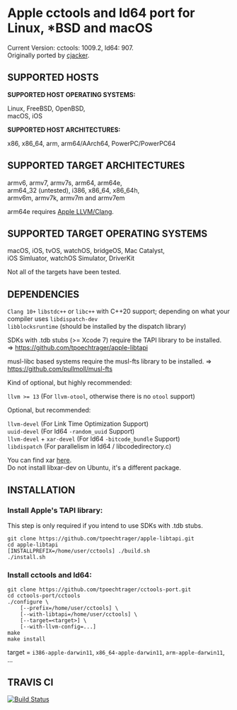 # Apple cctools and ld64 port for Linux, *BSD and macOS #

Current Version: cctools: 1009.2, ld64: 907.  
Originally ported by [cjacker](http://ios-toolchain-based-on-clang-for-linux.googlecode.com).

## SUPPORTED HOSTS ##

**SUPPORTED HOST OPERATING SYSTEMS:**

Linux, FreeBSD, OpenBSD,  
macOS, iOS

**SUPPORTED HOST ARCHITECTURES:**

x86, x86_64, arm, arm64/AArch64, PowerPC/PowerPC64

## SUPPORTED TARGET ARCHITECTURES ##

armv6, armv7, armv7s, arm64, arm64e,  
arm64_32 (untested), i386, x86_64, x86_64h,  
armv6m, armv7k, armv7m and armv7em

arm64e requires [Apple LLVM/Clang](https://github.com/apple/llvm-project).

## SUPPORTED TARGET OPERATING SYSTEMS ##

macOS, iOS, tvOS, watchOS, bridgeOS, Mac Catalyst,  
iOS Simluator, watchOS Simulator, DriverKit

Not all of the targets have been tested.

## DEPENDENCIES ##

`Clang 10+` 
`libstdc++` or `libc++` with C++20 support; depending on what your compiler uses
`libdispatch-dev`  
`libblocksruntime` (should be installed by the dispatch library)

SDKs with .tdb stubs (>= Xcode 7) require the TAPI library to be installed.  
=> https://github.com/tpoechtrager/apple-libtapi

musl-libc based systems require the musl-fts library to be installed.
=> https://github.com/pullmoll/musl-fts

Kind of optional, but highly recommended:

`llvm >= 13`              (For `llvm-otool`, otherwise there is no `otool` support)

Optional, but recommended:

`llvm-devel`               (For Link Time Optimization Support)  
`uuid-devel`               (For ld64 `-random_uuid` Support)  
`llvm-devel` + `xar-devel` (For ld64 `-bitcode_bundle` Support)  
`libdispatch`              (For parallelism in ld64 / libcodedirectory.c)

You can find xar [here](https://github.com/tpoechtrager/xar).  
Do not install libxar-dev on Ubuntu, it's a different package.

## INSTALLATION ##

### Install Apple's TAPI library:
This step is only required if you intend to use SDKs with .tdb stubs.

    git clone https://github.com/tpoechtrager/apple-libtapi.git
    cd apple-libtapi
    [INSTALLPREFIX=/home/user/cctools] ./build.sh
    ./install.sh

### Install cctools and ld64:
    git clone https://github.com/tpoechtrager/cctools-port.git
    cd cctools-port/cctools
    ./configure \
        [--prefix=/home/user/cctools] \
        [--with-libtapi=/home/user/cctools] \
        [--target=<target>] \
        [--with-llvm-config=...]
    make
    make install

target = `i386-apple-darwin11`, `x86_64-apple-darwin11`, `arm-apple-darwin11`, ...

## TRAVIS CI ##

[![Build Status](https://travis-ci.org/tpoechtrager/cctools-port.svg?branch=973.0.1-ld64-609)](https://travis-ci.org/tpoechtrager/cctools-port)
